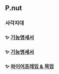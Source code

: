 ## P.nut

### 사각지대

### :sparkles: [기능명세서](https://www.notion.so/zacinthepark/d1e9aef7949c488db7b74dc9c0021630?pvs=4)

### :sparkles: [기능명세서](https://docs.google.com/spreadsheets/d/1D6dFXHkNqhw_Lm8FttMMkaGYXkePUdTFot_vAcFAS7U/edit?usp=sharing)

### :sparkles: [와이어프레임 & 목업](https://www.figma.com/file/vPEdrZnuoAstoRymEtuv0M/%EC%A6%90%EA%B1%B0%EC%9A%B4%EC%83%9D%ED%99%9C?node-id=0%3A1&t=vFSEcSmPTWFGFa46-1)
